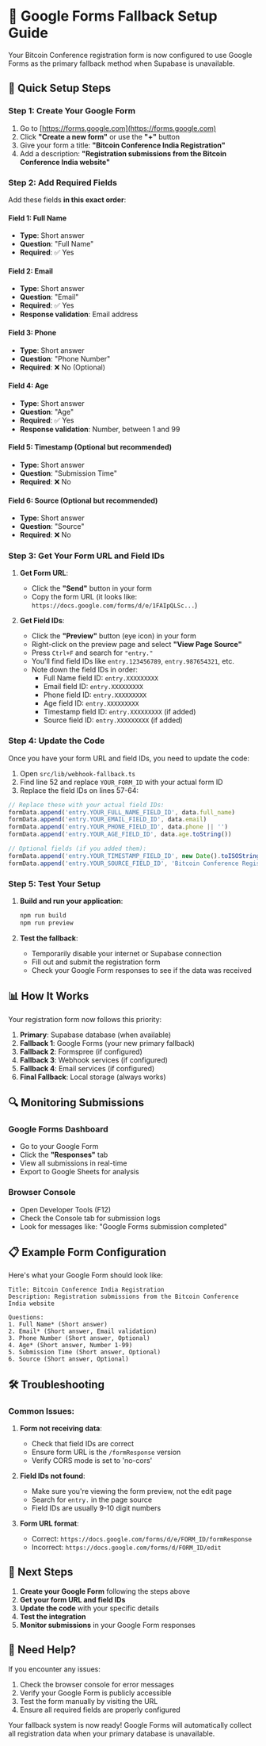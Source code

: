 # 📝 Google Forms Fallback Setup Guide

Your Bitcoin Conference registration form is now configured to use Google Forms as the primary fallback method when Supabase is unavailable.

## 🚀 Quick Setup Steps

### Step 1: Create Your Google Form

1. Go to [https://forms.google.com](https://forms.google.com)
2. Click **"Create a new form"** or use the **"+"** button
3. Give your form a title: **"Bitcoin Conference India Registration"**
4. Add a description: **"Registration submissions from the Bitcoin Conference India website"**

### Step 2: Add Required Fields

Add these fields **in this exact order**:

#### Field 1: Full Name
- **Type**: Short answer
- **Question**: "Full Name"
- **Required**: ✅ Yes

#### Field 2: Email
- **Type**: Short answer  
- **Question**: "Email"
- **Required**: ✅ Yes
- **Response validation**: Email address

#### Field 3: Phone
- **Type**: Short answer
- **Question**: "Phone Number"
- **Required**: ❌ No (Optional)

#### Field 4: Age
- **Type**: Short answer
- **Question**: "Age"
- **Required**: ✅ Yes
- **Response validation**: Number, between 1 and 99

#### Field 5: Timestamp (Optional but recommended)
- **Type**: Short answer
- **Question**: "Submission Time"
- **Required**: ❌ No

#### Field 6: Source (Optional but recommended)
- **Type**: Short answer
- **Question**: "Source"
- **Required**: ❌ No

### Step 3: Get Your Form URL and Field IDs

1. **Get Form URL**:
   - Click the **"Send"** button in your form
   - Copy the form URL (it looks like: `https://docs.google.com/forms/d/e/1FAIpQLSc...`)

2. **Get Field IDs**:
   - Click the **"Preview"** button (eye icon) in your form
   - Right-click on the preview page and select **"View Page Source"**
   - Press `Ctrl+F` and search for `"entry."`
   - You'll find field IDs like `entry.123456789`, `entry.987654321`, etc.
   - Note down the field IDs in order:
     - Full Name field ID: `entry.XXXXXXXXX`
     - Email field ID: `entry.XXXXXXXXX`
     - Phone field ID: `entry.XXXXXXXXX`
     - Age field ID: `entry.XXXXXXXXX`
     - Timestamp field ID: `entry.XXXXXXXXX` (if added)
     - Source field ID: `entry.XXXXXXXXX` (if added)

### Step 4: Update the Code

Once you have your form URL and field IDs, you need to update the code:

1. Open `src/lib/webhook-fallback.ts`
2. Find line 52 and replace `YOUR_FORM_ID` with your actual form ID
3. Replace the field IDs on lines 57-64:

```typescript
// Replace these with your actual field IDs:
formData.append('entry.YOUR_FULL_NAME_FIELD_ID', data.full_name)
formData.append('entry.YOUR_EMAIL_FIELD_ID', data.email)
formData.append('entry.YOUR_PHONE_FIELD_ID', data.phone || '')
formData.append('entry.YOUR_AGE_FIELD_ID', data.age.toString())

// Optional fields (if you added them):
formData.append('entry.YOUR_TIMESTAMP_FIELD_ID', new Date().toISOString())
formData.append('entry.YOUR_SOURCE_FIELD_ID', 'Bitcoin Conference Registration Form')
```

### Step 5: Test Your Setup

1. **Build and run your application**:
   ```bash
   npm run build
   npm run preview
   ```

2. **Test the fallback**:
   - Temporarily disable your internet or Supabase connection
   - Fill out and submit the registration form
   - Check your Google Form responses to see if the data was received

## 📊 How It Works

Your registration form now follows this priority:

1. **Primary**: Supabase database (when available)
2. **Fallback 1**: Google Forms (your new primary fallback)
3. **Fallback 2**: Formspree (if configured)
4. **Fallback 3**: Webhook services (if configured)
5. **Fallback 4**: Email services (if configured)
6. **Final Fallback**: Local storage (always works)

## 🔍 Monitoring Submissions

### Google Forms Dashboard
- Go to your Google Form
- Click the **"Responses"** tab
- View all submissions in real-time
- Export to Google Sheets for analysis

### Browser Console
- Open Developer Tools (F12)
- Check the Console tab for submission logs
- Look for messages like: "Google Forms submission completed"

## 📋 Example Form Configuration

Here's what your Google Form should look like:

```
Title: Bitcoin Conference India Registration
Description: Registration submissions from the Bitcoin Conference India website

Questions:
1. Full Name* (Short answer)
2. Email* (Short answer, Email validation)
3. Phone Number (Short answer, Optional)
4. Age* (Short answer, Number 1-99)
5. Submission Time (Short answer, Optional)
6. Source (Short answer, Optional)
```

## 🛠️ Troubleshooting

### Common Issues:

1. **Form not receiving data**:
   - Check that field IDs are correct
   - Ensure form URL is the `/formResponse` version
   - Verify CORS mode is set to 'no-cors'

2. **Field IDs not found**:
   - Make sure you're viewing the form preview, not the edit page
   - Search for `entry.` in the page source
   - Field IDs are usually 9-10 digit numbers

3. **Form URL format**:
   - Correct: `https://docs.google.com/forms/d/e/FORM_ID/formResponse`
   - Incorrect: `https://docs.google.com/forms/d/FORM_ID/edit`

## 🎯 Next Steps

1. **Create your Google Form** following the steps above
2. **Get your form URL and field IDs**
3. **Update the code** with your specific details
4. **Test the integration**
5. **Monitor submissions** in your Google Form responses

## 📧 Need Help?

If you encounter any issues:
1. Check the browser console for error messages
2. Verify your Google Form is publicly accessible
3. Test the form manually by visiting the URL
4. Ensure all required fields are properly configured

Your fallback system is now ready! Google Forms will automatically collect all registration data when your primary database is unavailable.